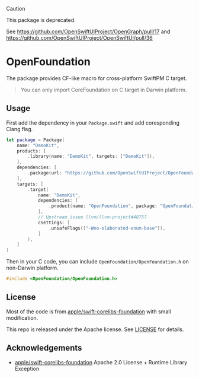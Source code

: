 > [!CAUTION]
> This package is deprecated.
> 
> See https://github.com/OpenSwiftUIProject/OpenGraph/pull/17 and https://github.com/OpenSwiftUIProject/OpenSwiftUI/pull/36

# OpenFoundation

The package provides CF-like macro for cross-platform SwiftPM C target.

> You can only import CoreFoundation on C target in Darwin platform.

## Usage

First add the dependency in your `Package.swift` and add coresponding Clang flag.

```swift
let package = Package(
    name: "DemoKit",
    products: [
        .library(name: "DemoKit", targets: ["DemoKit"]),
    ],
    dependencies: [
        .package(url: "https://github.com/OpenSwiftUIProject/OpenFoundation", from: "0.0.1"),
    ],
    targets: [
        .target(
            name: "DemoKit",
            dependencies: [
                .product(name: "OpenFoundation", package: "OpenFoundation")
            ],
            // Upstream issue llvm/llvm-project#48757
            cSettings: [
                .unsafeFlags(["-Wno-elaborated-enum-base"]),
            ]
        ),
    ]
)
```

Then in your C code, you can include `OpenFoundation/OpenFoundation.h` on non-Darwin platform.
```c
#include <OpenFoundation/OpenFoundation.h>
```

## License

Most of the code is from [apple/swift-corelibs-foundation](https://github.com/apple/swift-corelibs-foundation) with small modification.

This repo is released under the Apache license. See [LICENSE](LICENSE) for details.

## Acknowledgements

- [apple/swift-corelibs-foundation](https://github.com/apple/swift-corelibs-foundation) Apache 2.0 License + Runtime Library Exception
